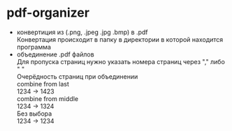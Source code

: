 # pdf-organizer
+ конвертиция из (.png, .jpeg .jpg .bmp) в .pdf  
Конвертация происходит в папку в директории в которой находится программа  
+ объединение .pdf файлов  
Для пропуска страниц нужно указать номера страниц через "," либо " "  
Очерёдность страниц при объединении  
combine from last  
1234 -> 1423  
combine from middle   
1234 -> 1324  
Без выбора  
1234 -> 1234  
